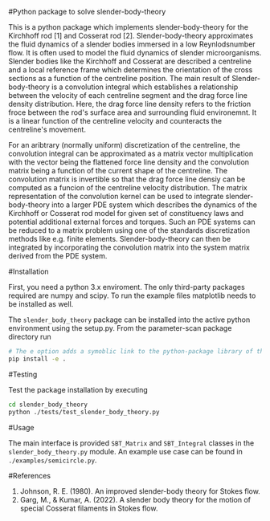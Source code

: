 #Python package to solve slender-body-theory 

This is a python package which implements slender-body-theory for the Kirchhoff rod [1] and Cosserat rod [2]. Slender-body-theory approximates the fluid dynamics of a slender bodies immersed in a low Reynlodsnumber flow. It is often used to model the fluid dynamics of slender microorganisms. Slender bodies like the Kirchhoff and Cosserat are described a centreline and a local reference frame which determines the orientation of the cross sections as a function of the centreline position. The main result of Slender-body-theory is a convolution integral which establishes a relationship between the velocity of each centreline segment and the drag force line density distribution. Here, the drag force line density refers to the friction froce between the rod's surface area and surrounding fluid environemnt. It is a linear function of the centreline velocity and counteracts the centreline's movement.           

For an aribtrary (normally uniform) discretization of the centreline, the convolution integral can be approximated as a matrix vector multiplication with the vector being the flattened force line density and the convolution matrix being a function of the current shape of the centreline. The convolution matrix is invertible so that the drag force line densiy can be computed as a funcion of the centreline velocity distribution. The matrix representation of the convolution kernel can be used to integrate slender-body-theory into a larger PDE system which describes the dynamics of the Kirchhoff or Cosserat rod model for given set of constituency laws and potential additional external forces and torques. Such an PDE systems can be reduced to a matrix problem using one of the standards discretization methods like e.g. finite elements. Slender-body-theory can then be integrated by incorporating the convolution matrix into the system matrix  derived from the PDE system.        
   
#Installation

First, you need a python 3.x enviroment. The only third-party packages required are numpy and scipy. To run the example files matplotlib needs to be installed as well. 

The `slender_body_theory` package can be installed into the active python environment using the setup.py. From the parameter-scan package directory run

```bash
# The e option adds a symoblic link to the python-package library of the active python environment 
pip install -e . 
```

#Testing

Test the package installation by executing 

```bash
cd slender_body_theory
python ./tests/test_slender_body_theory.py 
```

#Usage

The main interface is provided `SBT_Matrix` and `SBT_Integral` classes in the `slender_body_theory.py` module. An example use case can be found in `./examples/semicircle.py`. 


#References

1.  Johnson, R. E. (1980). An improved slender-body theory for Stokes flow.
2. Garg, M., & Kumar, A. (2022). A slender body theory for the motion of special Cosserat filaments in Stokes flow. 



